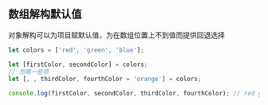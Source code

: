 
## 数组解构默认值
对象解构可以为项目赋默认值，为在数组位置上不到值而提供回退选择
```js
let colors = ['red', 'green', 'blue'];

let [firstColor, secondColor] = colors;
// 忽略一些项
let [, , thirdColor, fourthColor = 'orange'] = colors;

console.log(firstColor, secondColor, thirdColor, fourthColor); // red green blue orange

```
